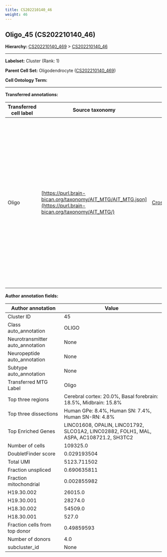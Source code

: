```yaml
---
title: CS202210140_46
weight: 46
---
```

## Oligo_45 (CS202210140_46)
<b>Hierarchy: </b>
[CS202210140_469](../CS202210140_469) >
[CS202210140_46](../CS202210140_46)

---


**Labelset:** Cluster (Rank: 1)

**Parent Cell Set:** Oligodendrocyte ([CS202210140_469](../CS202210140_469))



**Cell Ontology Term:** 

[MARKER GENES.]: #


---

[TRANSFERRED ANNOTATIONS.]: #


**Transferred annotations:**

| Transferred cell label | Source taxonomy | Source node accession | Algorithm name | Comment |
|------------------------|-----------------|-----------------------|----------------|---------|
|Oligo|[https://purl.brain-bican.org/taxonomy/AIT_MTG/AIT_MTG.json](https://purl.brain-bican.org/taxonomy/AIT_MTG/)|[CrossArea_subclass:491edde6ce](https://purl.brain-bican.org/taxonomy/AIT_MTG/CrossArea_subclass_491edde6ce)||We performed PCA (50 components) on our full dataset, trained a random forest classifier (scikit-learn, class_ weight=‘balanced’, max_depth=50) on the MTG labels, and then predicted labels for all cells. We labeled each cluster with the mode of its constituent cells if two conditions were met: more than 0.8 of predicted labels matched the mode, and the mean probability of these pre- dictions was greater than 0.8.|

[AUTHOR ANNOTATION FIELDS.]: #


**Author annotation fields:**

| Author annotation | Value |
|-------------------|-------|
|Cluster ID|45|
|Class auto_annotation|OLIGO|
|Neurotransmitter auto_annotation|None|
|Neuropeptide auto_annotation|None|
|Subtype auto_annotation|None|
|Transferred MTG Label|Oligo|
|Top three regions|Cerebral cortex: 20.0%, Basal forebrain: 18.5%, Midbrain: 15.8%|
|Top three dissections|Human GPe: 8.4%, Human SN: 7.4%, Human SN-RN: 4.8%|
|Top Enriched Genes|LINC01608, OPALIN, LINC01792, SLCO1A2, LINC02882, FOLH1, MAL, ASPA, AC108721.2, SH3TC2|
|Number of cells|109325.0|
|DoubletFinder score|0.029193504|
|Total UMI|5123.711502|
|Fraction unspliced|0.690635811|
|Fraction mitochondrial|0.002855982|
|H19.30.002|26015.0|
|H19.30.001|28274.0|
|H18.30.002|54509.0|
|H18.30.001|527.0|
|Fraction cells from top donor|0.49859593|
|Number of donors|4.0|
|subcluster_id|None|
